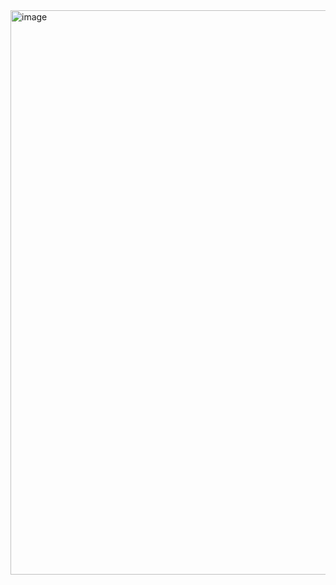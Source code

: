 <img width="903" alt="image" src="https://user-images.githubusercontent.com/113305375/226114689-282eb317-5975-4c05-aaf5-6a51430c32c6.png">
